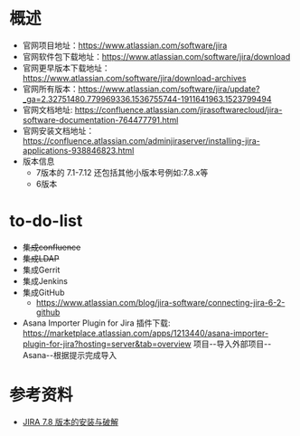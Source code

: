 # 概述
- 官网项目地址：https://www.atlassian.com/software/jira
- 官网软件包下载地址：https://www.atlassian.com/software/jira/download
- 官网更早版本下载地址：https://www.atlassian.com/software/jira/download-archives
- 官网所有版本：https://www.atlassian.com/software/jira/update?_ga=2.32751480.779969336.1536755744-1911641963.1523799494
- 官网文档地址: https://confluence.atlassian.com/jirasoftwarecloud/jira-software-documentation-764477791.html
- 官网安装文档地址：https://confluence.atlassian.com/adminjiraserver/installing-jira-applications-938846823.html
- 版本信息
  - 7版本的 7.1-7.12 还包括其他小版本号例如:7.8.x等
  - 6版本
# to-do-list
- ~~集成confluence~~
- ~~集成LDAP~~
- 集成Gerrit
- 集成Jenkins
- 集成GitHub
  - https://www.atlassian.com/blog/jira-software/connecting-jira-6-2-github
- Asana Importer Plugin for Jira
插件下载: https://marketplace.atlassian.com/apps/1213440/asana-importer-plugin-for-jira?hosting=server&tab=overview
项目--导入外部项目--Asana--根据提示完成导入

# 参考资料
- [JIRA 7.8 版本的安装与破解](https://www.cnblogs.com/houchaoying/p/9096118.html)
